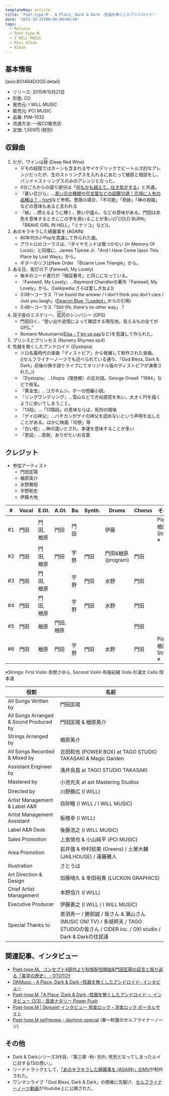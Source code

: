 ```yaml
---
templateKey: article
title: 'Poet-type.M - A Place, Dark & Dark -性器を無くしたアンドロイド-'
date: '2015-10-21T00:00:00+09:00'
tags:
  - Release
  - Poet-type.M
  - I WILL MUSIC
  - Mini Album
  - Album
---
```

## 基本情報

[asin:B014R4DOGG:detail]

* リリース: 2015年10月21日
* 形態: CD
* 発売元: I WILL MUSIC
* 販売元: PCI MUSIC
* 品番: PtM-1032
* 流通方法: 一般CD販売店
* 定価: 1,500円 (税別)

## 収録曲

1. だが、ワインは<ruby>赫<rp>(</rp><rt>あか</rt><rp>)</rp></ruby> (Deep Red Wine)
   * デモの段階ではホーンも含まれるサイケデリックでビートルズ的なアレンジだったが、生のストリングスを入れるにあたって楢原と相談をし、バンド＋ストリングスのみのアレンジとなった。
   * 4分ごろからの語り部分は「[何もかも越えて、吐き気がする](http://monden-info.hatenablog.com/entry/2013/10/02/000002)」と共通。
   * 『蒼い花びら』…[青い花の種類や花言葉などの図鑑10選！花壇に人気の品種は？ - horti](https://horti.jp/21803)など参照。薔薇の場合、「不可能」「奇跡」「神の祝福」などの意味もあると言われる
   * 『赫』…燃えるように輝く、勢いが盛ん、などの意味がある。門田は赤色を意味するときにこの字を用いることが多い((「COLD BURN」「BRAVE GIRL IN HELL」「ミナソコ」など))。
1. あのキラキラした綺麗事を (AGAIN)
   * 80年代のJ-Popを意識して作られた曲。
   * アウトロのコーラスは、『ダイヤモンドは傷つかない (In Memory Of Louis)』と同様に、James Tiptree Jr.「And I Have Come Upon This Place by Lost Ways」から。
   * ギターのリフはNew Order 「Bizarre Love Triangle」から。
1. ある日、街灯の下 (Farewell, My Lovely)
   * 後半のコード進行が「暗証番号」と同じになっている。
   * 『Farewell, My Lovely』…Raymond Chandlerの著作「Farewell, My Lovely」から。([wikipedia:さらば愛しき女よ])
   * 3:08～コーラス「I've found the answer / I don't think you don't care / Just you laugh」([Deacon Blue「Loaded」](https://www.youtube.com/watch?v=NsjDnLII1Go)からの引用)
   * 3:48～コーラス「Still life, there's no other way」？
1. 双子座のミステリー、<ruby>孤児<rp>(</rp><rt>みなしご</rt><rp>)</rp></ruby>のシンパシー (GPS)
   * 門田曰く、<q cite="http://eggman.jp/daytime/special/2016/02/interview_36/">思い出や追憶によって確認する現在地。見えるもの全てがGPS。</q>
   * Romano Musumarra([Elsa - T'en va pas](https://www.youtube.com/results?search_query=Elsa+T%27en+va+pas)など)を意識して作られた。
1. プリンスとプリンセス (Nursery Rhymes ep4)
1. 性器を無くしたアンドロイド (Dystopia)
   * ソロ名義時代の楽曲「ディストピア」から発展して制作された楽曲。((セルフライナーノーツでも述べられている通り、「God Bless, Dark & Dark」前後の弾き語りライブにてオリジナル版のディストピアが演奏された。))
   * 『Dystopia』…Utopia（理想郷）の反対語。George Orwell「1984」などで有名。
   * 『黄金虫』…コガネムシ。ポーの短編小説。
   * 『リングワンデリング』…雪山などで方向感覚を失い、大きく円を描くように歩いてしまうこと。
   * 『13段』…「13階段」の意味ならば、死刑の暗喩
   * 『ゲイの神父』…バチカンがゲイの神父を認めないという声明を出したことがある。ほかに映画「司祭」等
   * 『白い蛇』…神の遣いとされ、幸運を意味することが多い
   * 『恩詔』…恩赦、ありがたいお言葉

## クレジット

* 参加アーティスト
   * 門田匡陽
   * 楢原英介
   * 水野雅昭
   * 宇野剛史
   * 伊藤大地

\#  |Vocal | E.Gt.      |A.Gt. |  Ba. |Synth.|Drums |Chorus| その他
-|-|-|-|-|-|-|-|-
\#1 | 門田 | 門田, 楢原 | 門田 | 門田 |      | 伊藤 |      | Piano 楢原, Strings ※
\#2 | 門田 | 門田, 楢原 | 門田 | 宇野 | 門田 | 門田&楢原(program) | 門田 |
\#3 | 門田 | 門田, 楢原 | 　　 | 宇野 | 門田 | 水野 | 門田 | 
\#4 | 門田 | 門田, 楢原 |      | 宇野 | 門田 | 水野 | 門田 |
\#5 | 門田 | 楢原 | 門田, 楢原 |      |      |      | 門田 |
\#6 | 門田 | 楢原       | 門田 | 宇野 | 門田 | 水野 | 門田 | Piano 楢原, Strings ※

※Strings: First Violin 赤間さゆら, Second Violin 布施紀緒 Viola 杉浦文 Cello 岡本渚

役割 | 名前
-|-
All Songs Written by | 門田匡陽
All Songs Arranged & Sound Produced by | 門田匡陽 & 楢原英介
Strings Arranged by | 楢原英介
All Songs Recorded & Mixed by | 吉田和也 (POWER BOX) at TAGO STUDIO TAKASAKI & Magic Garden
Assistant Engineer by | 涌井良昌 at TAGO STUDIO TAKASAKI
Mastered by | 小池光夫 at ast Mastering Studios
Directed by | 川野勝広 (I WILL)
Artist Management & Label A&R | 白砂瞳 (I WILL / I WILL MUSIC)
Artist Management Assistant | 板橋幸 (I WILL)
Label A&R Desk | 後藤浩之 (I WILL MUSIC)
Sales Promotion | 上島慎也 & 小山純平 (PCI MUSIC)
Area Promotion | 岩井強 & 仲村絵美 (Greens) / 土屋大輔 (JAILHOUSE) / 遠藤雅人
Illustration | さとうは
Art Direction & Design | 加藤晴久 & 幸田裕貴 (LUCKON GRAPHICS)
Chief Artist Management | 本野信介 (I WILL)
Executive Producer | 伊藤善之 (I WILL / I WILL MUSIC)
Special Thanks to | 斎須秀一 / 勝部誠 / 坂さん & 瀬山さん (MUSIC ON! TV) / 多胡邦夫 / TAGO STUDIOの皆さん / CIDER inc. / OXI studio / Dark & Darkの住民達

## 関連記事、インタビュー

* [Poet-type.M、コンセプト4部作より秋盤配信開始&門田匡陽の証言と振り返る「美学の歴史」 - OTOTOY](http://ototoy.jp/feature/20151021)
* [OKMusic - A Place, Dark & Dark –性器を無くしたアンドロイド- インタビュー](http://okmusic.jp/#!/ups/interviews/2482)
* [Poet-type.M「A Place, Dark & Dark -性器を無くしたアンドロイド-」インタビュー (1/3) - 音楽ナタリー Power Push](http://natalie.mu/music/pp/poettypem03)
* [Poet-type.M | Skream! インタビュー 邦楽ロック・洋楽ロック ポータルサイト](http://skream.jp/interview/2015/10/poet-typem.php)
* [Poet-type.M selfreview - daytime-special](http://eggman.jp/daytime/special/2016/02/interview_36/) (春～秋盤のセルフライナーノーツ)

## その他

* Dark & Darkシリーズ3作目、『第三章 -秋- 別れ: 死別となってしまったルイに対する13の想い』。
* リードトラックとして、[「あのキラキラした綺麗事を (AGAIN)」のMV](https://www.youtube.com/watch?v=D1a_WFSx704)が制作された。
* ワンマンライブ「God Bless, Dark & Dark」の開催に先駆け、[セルフライナーノーツ動画](https://www.youtube.com/watch?v=YSGgi3hXovs)がYoutube上に公開された。
